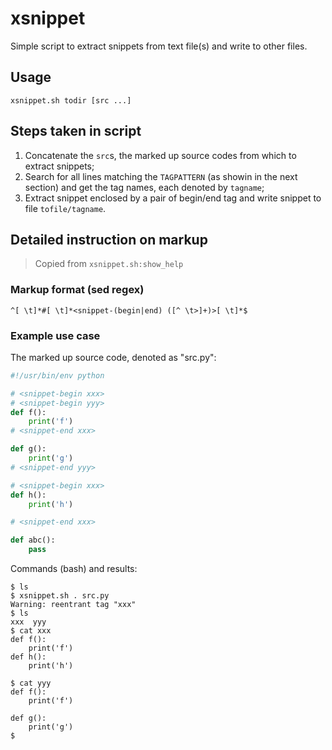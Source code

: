 # xsnippet

Simple script to extract snippets from text file(s) and write to other files.

## Usage

	xsnippet.sh todir [src ...]

## Steps taken in script

1. Concatenate the `src`s, the marked up source codes from which to extract snippets;
2. Search for all lines matching the `TAGPATTERN` (as showin in the next section) and get the tag names, each denoted by `tagname`;
3. Extract snippet enclosed by a pair of begin/end tag and write snippet to file `tofile/tagname`.


## Detailed instruction on markup

> Copied from `xsnippet.sh:show_help`

### Markup format (sed regex)

```regex
^[ \t]*#[ \t]*<snippet-(begin|end) ([^ \t>]+)>[ \t]*$
```

### Example use case

The marked up source code, denoted as "src.py":

```python
#!/usr/bin/env python

# <snippet-begin xxx>
# <snippet-begin yyy>
def f():
    print('f')
# <snippet-end xxx>

def g():
    print('g')
# <snippet-end yyy>

# <snippet-begin xxx>
def h():
    print('h')

# <snippet-end xxx>

def abc():
    pass
```

Commands (bash) and results:

```
$ ls
$ xsnippet.sh . src.py
Warning: reentrant tag "xxx"
$ ls
xxx  yyy
$ cat xxx
def f():
    print('f')
def h():
    print('h')

$ cat yyy
def f():
    print('f')

def g():
    print('g')
$ 
```
